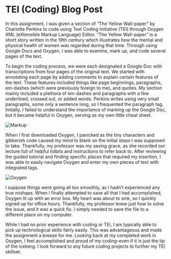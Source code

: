 # TEI (Coding) Blog Post

In this assignment, I was given a section of “The Yellow Wall-paper” by Charlotte Perkins to code using Text Coding Initiative (TEI) through Oxygen XML (eXtensible Markup Language) Editor. “The Yellow Wall-paper” is a short story written in the 19th century which illustrates how the mental and physical health of women was regarded during that time. Through using Google Docs and Oxygen, I was able to examine, mark up, and code several pages of the text.

To begin the coding process, we were each designated a Google Doc with transcriptions from four pages of the original text. We started with annotating each page by adding comments to explain certain features of the text. These features included things like page beginnings, paragraphs, em-dashes (which were previously foreign to me), and quotes. My section mainly included a plethora of em-dashes and paragraphs with a few underlined, crossed out, or added words. Perkins writes using very small paragraphs, some only a sentence long, so I frequented the paragraph tag. Initially, I failed to understand the importance of marking up the Google Doc, but it became helpful in Oxygen, serving as my own little cheat sheet.

![Markup](https://ritchieskylor.github.io/RitchieSkylor/images/markup.png)

When I first downloaded Oxygen, I panicked as the tiny characters and gibberish code caused my mind to blank on the initial steps I was supposed to take. Thankfully, my professor was my saving grace, as she recorded our lecture full of helpful tidbits and instructions to refer back to. After reviewing the guided tutorial and finding specific places that required my insertion, I was able to easily navigate Oxygen and enter my own pieces of text with integrated tags.

![Oxygen](https://ritchieskylor.github.io/RitchieSkylor/images/oxygen.png)

I suppose things were going all too smoothly, as I hadn’t experienced any true mishaps. When I finally attempted to save all that I had accomplished, Oxygen lit up with an error box. My heart was about to sink, so I quickly signed up for office hours. Thankfully, my professor knew just how to solve the issue, and it was a quick fix. I simply needed to save the file to a different place on my computer.

While I had no prior experience with coding or TEI, I am typically able to pick up technological skills fairly easily. This was advantageous and made the assignment a breeze for me. Looking back at my completed work in Oxygen, I feel accomplished and proud of my coding-even if it is just the tip of the iceberg. I look forward to any future coding projects to further my TEI skillset.

